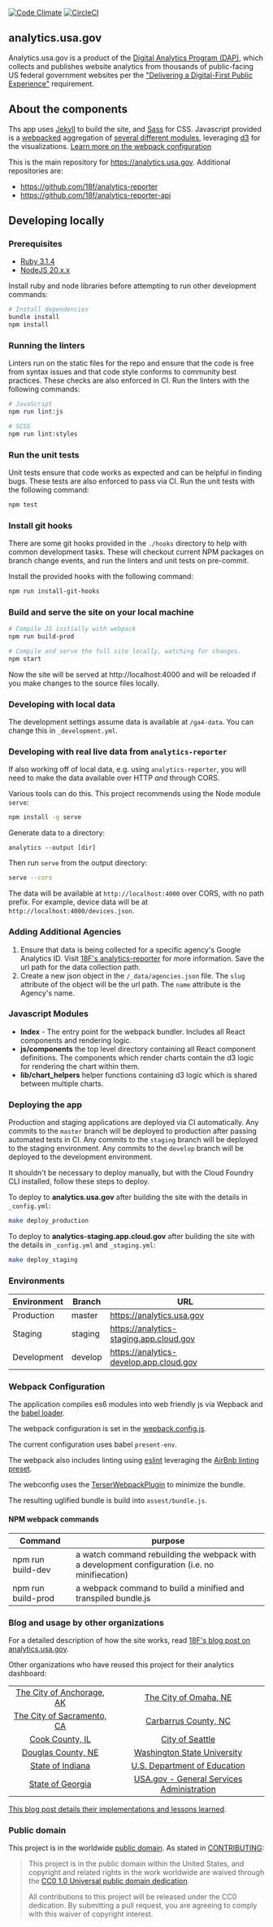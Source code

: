 [![Code Climate](https://codeclimate.com/github/18F/analytics.usa.gov/badges/gpa.svg)](https://codeclimate.com/github/18F/analytics.usa.gov)  [![CircleCI](https://circleci.com/gh/18F/analytics.usa.gov.svg?style=shield)](https://circleci.com/gh/18F/analytics.usa.gov)

## analytics.usa.gov

Analytics.usa.gov is a product of the [Digital Analytics Program (DAP)](https://github.com/digital-analytics-program/gov-wide-code), which collects and publishes website analytics from thousands of public-facing US federal government websites per the ["Delivering a Digital-First Public Experience"](https://www.whitehouse.gov/wp-content/uploads/2023/09/M-23-22-Delivering-a-Digital-First-Public-Experience.pdf) requirement.

## About the components

Ths app uses [Jekyll](https://jekyllrb.com) to build the site, and [Sass](https://sass-lang.com/) for CSS.  Javascript provided is a [webpacked](https://webpack.js.org/) aggregation of [several different modules](#javascript-modules), leveraging [d3](https://d3js.org/) for the visualizations. [Learn more on the webpack configuration](#webpack-configuration)

This is the main repository for https://analytics.usa.gov.
Additional repositories are:

* https://github.com/18f/analytics-reporter
* https://github.com/18f/analytics-reporter-api

## Developing locally

### Prerequisites

* [Ruby 3.1.4](https://www.ruby-lang.org/en/)
* [NodeJS 20.x.x](https://nodejs.org/en)

Install ruby and node libraries before attempting to run other development
commands:

```bash
# Install dependencies
bundle install
npm install
```

### Running the linters

Linters run on the static files for the repo and ensure that the code is free
from syntax issues and that code style conforms to community best practices.
These checks are also enforced in CI. Run the linters with the following
commands:

```bash
# JavaScript
npm run lint:js
```

```bash
# SCSS
npm run lint:styles
```

### Run the unit tests

Unit tests ensure that code works as expected and can be helpful in finding
bugs. These tests are also enforced to pass via CI. Run the unit tests with the
following command:

```bash
npm test
```

### Install git hooks

There are some git hooks provided in the `./hooks` directory to help with
common development tasks. These will checkout current NPM packages on branch
change events, and run the linters and unit tests on pre-commit.

Install the provided hooks with the following command:

```bash
npm run install-git-hooks
```

### Build and serve the site on your local machine

```bash
# Compile JS initially with webpack
npm run build-prod

# Compile and serve the full site locally, watching for changes.
npm start
```

Now the site will be served at http://localhost:4000 and will be reloaded if you
make changes to the source files locally.

### Developing with local data

The development settings assume data is available at `/ga4-data`. You can change this in `_development.yml`.

### Developing with real live data from `analytics-reporter`

If also working off of local data, e.g. using `analytics-reporter`, you will need to make the data available over HTTP _and_ through CORS.

Various tools can do this. This project recommends using the Node module `serve`:

```bash
npm install -g serve
```

Generate data to a directory:

```
analytics --output [dir]
```

Then run `serve` from the output directory:

```bash
serve --cors
```

The data will be available at `http://localhost:4000` over CORS, with no path prefix. For example, device data will be at `http://localhost:4000/devices.json`.

### Adding Additional Agencies

1. Ensure that data is being collected for a specific agency's Google Analytics ID. Visit [18F's analytics-reporter](https://github.com/18F/analytics-reporter) for more information. Save the url path for the data collection path.
1. Create a new json object in the `/_data/agencies.json` file. The `slug` attribute of the object will be the url path. The `name` attribute is the Agency's name.

### Javascript Modules
* **Index** - The entry point for the webpack bundler. Includes all React components and rendering logic.
* **js/components** the top level directory containing all React component definitions. The components which render charts contain the d3 logic for rendering the chart within them.
* **lib/chart_helpers** helper functions containing d3 logic which is shared between multiple charts.

### Deploying the app

Production and staging applications are deployed via CI automatically. Any
commits to the `master` branch will be deployed to production after passing
automated tests in CI. Any commits to the `staging` branch will be deployed to
the staging environment. Any commits to the `develop` branch will be deployed to
the development environment.

It shouldn't be necessary to deploy manually, but with the Cloud Foundry CLI
installed, follow these steps to deploy.

To deploy to **analytics.usa.gov** after building the site with the details in `_config.yml`:

```bash
make deploy_production
```

To deploy to **analytics-staging.app.cloud.gov** after building the site with the details in `_config.yml` and `_staging.yml`:

```bash
make deploy_staging
```

### Environments

| Environment | Branch | URL |
|-------------| ------ | --- |
| Production | master | https://analytics.usa.gov |
| Staging | staging | https://analytics-staging.app.cloud.gov |
| Development | develop | https://analytics-develop.app.cloud.gov |

### Webpack Configuration

The application compiles es6 modules into web friendly js via Wepback and the [babel loader](https://webpack.js.org/loaders/babel-loader/).

The webpack configuration is set in the [wepback.config.js](./webpack.config.js).

The current configuration uses babel `present-env`.

The webpack also includes linting using [eslint](https://eslint.org/) leveraging the [AirBnb linting preset](https://www.npmjs.com/package/eslint-config-airbnb).

The webconfig uses the [TerserWebpackPlugin](https://webpack.js.org/plugins/terser-webpack-plugin/) to minimize the bundle.

The resulting uglified bundle is build into `assest/bundle.js`.

#### NPM webpack commands

| Command | purpose |
|-------------| ------ |
| npm run build-dev | a watch command rebuilding the webpack with a development configuration (i.e. no minifiecation) |
| npm run build-prod | a webpack command to build a minified and transpiled bundle.js |

### Blog and usage by other organizations

For a detailed description of how the site works, read [18F's blog post on analytics.usa.gov](https://18f.gsa.gov/2015/03/19/how-we-built-analytics-usa-gov/).

Other organizations who have reused this project for their analytics dashboard:

|                                                                       |                                                                                        |
|:---------------------------------------------------------------------:|:--------------------------------------------------------------------------------------:|
| [The City of Anchorage, AK](https://analytics.muni.org/)              | [The City of Omaha, NE](https://analytics.cityofomaha.org/) |
| [The City of Sacramento, CA](https://analytics.cityofsacramento.org/) | [Carbarrus County, NC](http://analytics.cabarruscounty.us/) |
| [Cook County, IL](http://opendocs.cookcountyil.gov/analytics/)        | [City of Seattle](https://www.seattle.gov/about-our-digital-properties/web-analytics) |
| [Douglas County, NE](http://analytics.douglascounty-ne.gov/)          | [Washington State University](https://analytics.wsu.edu/) |
| [State of Indiana](https://analytics.in.gov/)                         | [U.S. Department of Education](http://www2.ed.gov/analytics) |
| [State of Georgia](https://analytics.georgia.gov/)                    | [USA.gov - General Services Administration](https://www.usa.gov/website-analytics/) |

[This blog post details their implementations and lessons learned](https://18f.gsa.gov/2016/01/05/tips-for-adapting-analytics-usa-gov/).

### Public domain

This project is in the worldwide [public domain](LICENSE.md). As stated in [CONTRIBUTING](CONTRIBUTING.md):

> This project is in the public domain within the United States, and copyright and related rights in the work worldwide are waived through the [CC0 1.0 Universal public domain dedication](https://creativecommons.org/publicdomain/zero/1.0/).
>
> All contributions to this project will be released under the CC0 dedication. By submitting a pull request, you are agreeing to comply with this waiver of copyright interest.
